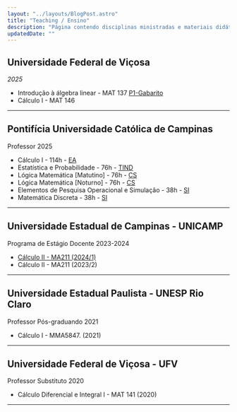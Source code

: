```yaml
---
layout: "../layouts/BlogPost.astro"
title: "Teaching / Ensino"
description: "Página contendo disciplinas ministradas e materiais didáticos relacionados"
updatedDate: ""
---
```


##  Universidade Federal de Viçosa
*2025*
- Introdução à álgebra linear - MAT 137
  [P1-Gabarito](/teaching/mat137-2025-2/P1-137-Gabarito.pdf)
- Cálculo I - MAT 146
___
## Pontifícia Universidade Católica de Campinas
Professor 2025
- Cálculo I - 114h - [EA](https://www.puc-campinas.edu.br/graduacao/engenharia-agronomica/)
- Estatística e Probabilidade - 76h - [TIND](https://www.puc-campinas.edu.br/graduacao/tecnologia-da-informacao-para-negocios-digitais/)
- Lógica Matemática [Matutino] - 76h - [CS](https://www.puc-campinas.edu.br/graduacao/ciberseguranca/)
- Lógica Matemática [Noturno] - 76h - [CS](https://www.puc-campinas.edu.br/graduacao/ciberseguranca/)
- Elementos de Pesquisa Operacional e Simulação - 38h - [SI](https://www.puc-campinas.edu.br/graduacao/sistemas-de-informacao/)
- Matemática Discreta - 38h - [SI](https://www.puc-campinas.edu.br/graduacao/sistemas-de-informacao/)
___

## Universidade Estadual de Campinas - UNICAMP
Programa de Estágio Docente 2023-2024
- [Cálculo II - MA211 (2024/1)](/ped) 
- Cálculo II - MA211 (2023/2)
___

## Universidade Estadual Paulista - UNESP Rio Claro
Professor Pós-graduando 2021
- Cálculo I - MMA5847. (2021)
___
## Universidade Federal de Viçosa - UFV
Professor Substituto 2020
- Cálculo Diferencial e Integral I - MAT 141 (2020)
___
